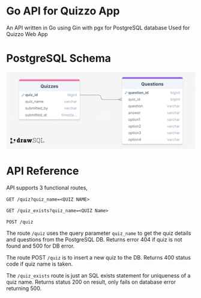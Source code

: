 # Go API for Quizzo App

An API written in Go using Gin with pgx for PostgreSQL database
Used for Quizzo Web App

# PostgreSQL Schema

<p align="center">
    <img src="quizzo_schema.png">
</p>

# API Reference

API supports 3 functional routes,

```http
GET /quiz?quiz_name=<QUIZ NAME>
```

```http
GET /quiz_exists?quiz_name=<QUIZ Name>
```

```http
POST /quiz
```

The route `/quiz` uses the query parameter `quiz_name` to get the quiz details and questions from the PostgreSQL DB.
Returns error 404 if quiz is not found and 500 for DB error.

The route POST `/quiz` is to insert a new quiz to the DB.
Returns 400 status code if quiz name is taken.

The `/quiz_exists` route is just an SQL exists statement for uniqueness of a quiz name. Returns status 200 on result, only fails on database error returning 500.
